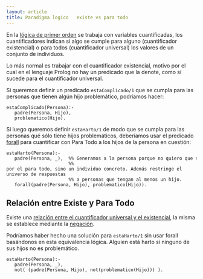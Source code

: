 ```yaml
---
layout: article
title: Paradigma logico   existe vs para todo
---
```


En la [lógica de primer orden](http://es.wikipedia.org/wiki/L%C3%B3gica_de_primer_orden) se trabaja con variables cuantificadas, los cuantificadores indican si algo se cumple para alguno (cuantificador existencial) o para todos (cuantificador universal) los valores de un conjunto de individuos.

Lo más normal es trabajar con el cuantificador existencial, motivo por el cual en el lenguaje Prolog no hay un predicado que la denote, como sí sucede para el cuantificador universal.

Si queremos definir un predicado `estaComplicado/1` que se cumpla para las personas que tienen algún hijo problemático, podríamos hacer:
```
estaComplicado(Persona):-
   padre(Persona, Hijo),
   problematico(Hijo).
```
Si luego queremos definir `estaHarto/1` de modo que se cumpla para las personas qué sólo tiene hijos problemáticos, deberíamos usar el predicado [forall](paradigma-logico---el-forall.html) para cuantificar con Para Todo a los hijos de la persona en cuestión:
```
estaHarto(Persona):-
   padre(Persona, _),  %% Generamos a la persona porque no quiero que sea una variable a cuantificar
                       %% por el para todo, sino un individuo concreto. Además restringe el universo de respuestas
                       %% a personas que tengan al menos un hijo.
   forall(padre(Persona, Hijo), problematico(Hijo)).
```

## Relación entre Existe y Para Todo

Existe una [relación entre el cuantificador universal y el existencial](http://es.wikipedia.org/wiki/Cuantificador_universal#Relaci.C3.B3n_cuantificador_universal_y_el_cuantificador_existencial), la misma se establece mediante la [negación](paradigma-logico---negacion.html).

Podríamos haber hecho una solución para `estaHarto/1` sin usar forall basándonos en esta equivalencia lógica. Alguien está harto si ninguno de sus hijos no es problemático.
```
estaHarto(Persona):-
   padre(Persona, _),
   not( (padre(Persona, Hijo), not(problematico(Hijo))) ).
```
